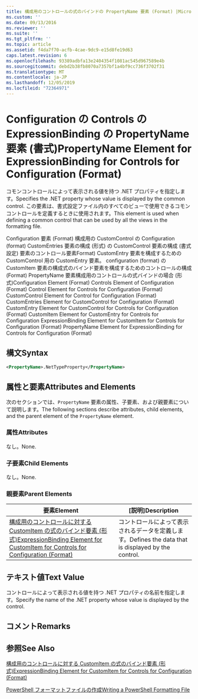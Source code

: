 ```yaml
---
title: 構成用のコントロールの式のバインドの PropertyName 要素 (Format) |Microsoft Docs
ms.custom: ''
ms.date: 09/13/2016
ms.reviewer: ''
ms.suite: ''
ms.tgt_pltfrm: ''
ms.topic: article
ms.assetid: f4da7f70-acfb-4cae-9dc9-e15d8fe19d63
caps.latest.revision: 6
ms.openlocfilehash: 93389adbfa13e2404354f1081ac545d967589e4b
ms.sourcegitcommit: debd2b38fb8070a7357bf1a4bf9cc736f3702f31
ms.translationtype: MT
ms.contentlocale: ja-JP
ms.lasthandoff: 12/05/2019
ms.locfileid: "72364971"
---
```

# <a name="propertyname-element-for-expressionbinding-for-controls-for-configuration-format"></a><span data-ttu-id="33b88-102">Configuration の Controls の ExpressionBinding の PropertyName 要素 (書式)</span><span class="sxs-lookup"><span data-stu-id="33b88-102">PropertyName Element for ExpressionBinding for Controls for Configuration (Format)</span></span>

<span data-ttu-id="33b88-103">コモンコントロールによって表示される値を持つ .NET プロパティを指定します。</span><span class="sxs-lookup"><span data-stu-id="33b88-103">Specifies the .NET property whose value is displayed by the common control.</span></span> <span data-ttu-id="33b88-104">この要素は、書式設定ファイル内のすべてのビューで使用できるコモンコントロールを定義するときに使用されます。</span><span class="sxs-lookup"><span data-stu-id="33b88-104">This element is used when defining a common control that can be used by all the views in the formatting file.</span></span>

<span data-ttu-id="33b88-105">Configuration 要素 (Format) 構成用の CustomControl の Configuration (format) CustomEntries 要素の構成 (形式) の CustomControl 要素の構成 (書式設定) 要素のコントロール要素Format) CustomEntry 要素を構成するための CustomControl 用の CustomEntry 要素。 configuration (format) の CustomItem 要素の構成式のバインド要素を構成するためのコントロールの構成 (Format) PropertyName 要素構成用のコントロールの式バインドの場合 (形式)</span><span class="sxs-lookup"><span data-stu-id="33b88-105">Configuration Element (Format) Controls Element of Configuration (Format) Control Element for Controls for Configuration (Format) CustomControl Element for Control for Configuration (Format) CustomEntries Element for CustomControl for Configuration (Format) CustomEntry Element for CustomControl for Controls for Configuration (Format) CustomItem Element for CustomEntry for Controls for Configuration ExpressionBinding Element for CustomItem for Controls for Configuration (Format) PropertyName Element for ExpressionBinding for Controls for Configuration (Format)</span></span>

## <a name="syntax"></a><span data-ttu-id="33b88-106">構文</span><span class="sxs-lookup"><span data-stu-id="33b88-106">Syntax</span></span>

```xml
<PropertyName>.NetTypeProperty</PropertyName>
```

## <a name="attributes-and-elements"></a><span data-ttu-id="33b88-107">属性と要素</span><span class="sxs-lookup"><span data-stu-id="33b88-107">Attributes and Elements</span></span>

<span data-ttu-id="33b88-108">次のセクションでは、`PropertyName` 要素の属性、子要素、および親要素について説明します。</span><span class="sxs-lookup"><span data-stu-id="33b88-108">The following sections describe attributes, child elements, and the parent element of the `PropertyName` element.</span></span>

### <a name="attributes"></a><span data-ttu-id="33b88-109">属性</span><span class="sxs-lookup"><span data-stu-id="33b88-109">Attributes</span></span>

<span data-ttu-id="33b88-110">なし。</span><span class="sxs-lookup"><span data-stu-id="33b88-110">None.</span></span>

### <a name="child-elements"></a><span data-ttu-id="33b88-111">子要素</span><span class="sxs-lookup"><span data-stu-id="33b88-111">Child Elements</span></span>

<span data-ttu-id="33b88-112">なし。</span><span class="sxs-lookup"><span data-stu-id="33b88-112">None.</span></span>

### <a name="parent-elements"></a><span data-ttu-id="33b88-113">親要素</span><span class="sxs-lookup"><span data-stu-id="33b88-113">Parent Elements</span></span>

|<span data-ttu-id="33b88-114">要素</span><span class="sxs-lookup"><span data-stu-id="33b88-114">Element</span></span>|<span data-ttu-id="33b88-115">[説明]</span><span class="sxs-lookup"><span data-stu-id="33b88-115">Description</span></span>|
|-------------|-----------------|
|[<span data-ttu-id="33b88-116">構成用のコントロールに対する CustomItem の式のバインド要素 (形式)</span><span class="sxs-lookup"><span data-stu-id="33b88-116">ExpressionBinding Element for CustomItem for Controls for Configuration (Format)</span></span>](./expressionbinding-element-for-customitem-for-controls-for-configuration-format.md)|<span data-ttu-id="33b88-117">コントロールによって表示されるデータを定義します。</span><span class="sxs-lookup"><span data-stu-id="33b88-117">Defines the data that is displayed by the control.</span></span>|

## <a name="text-value"></a><span data-ttu-id="33b88-118">テキスト値</span><span class="sxs-lookup"><span data-stu-id="33b88-118">Text Value</span></span>

<span data-ttu-id="33b88-119">コントロールによって表示される値を持つ .NET プロパティの名前を指定します。</span><span class="sxs-lookup"><span data-stu-id="33b88-119">Specify the name of the .NET property whose value is displayed by the control.</span></span>

## <a name="remarks"></a><span data-ttu-id="33b88-120">コメント</span><span class="sxs-lookup"><span data-stu-id="33b88-120">Remarks</span></span>

## <a name="see-also"></a><span data-ttu-id="33b88-121">参照</span><span class="sxs-lookup"><span data-stu-id="33b88-121">See Also</span></span>

[<span data-ttu-id="33b88-122">構成用のコントロールに対する CustomItem の式のバインド要素 (形式)</span><span class="sxs-lookup"><span data-stu-id="33b88-122">ExpressionBinding Element for CustomItem for Controls for Configuration (Format)</span></span>](./expressionbinding-element-for-customitem-for-controls-for-configuration-format.md)

[<span data-ttu-id="33b88-123">PowerShell フォーマットファイルの作成</span><span class="sxs-lookup"><span data-stu-id="33b88-123">Writing a PowerShell Formatting File</span></span>](./writing-a-powershell-formatting-file.md)
